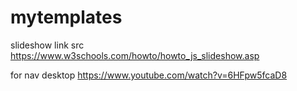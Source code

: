 # mytemplates

slideshow link src
https://www.w3schools.com/howto/howto_js_slideshow.asp


for nav desktop
https://www.youtube.com/watch?v=6HFpw5fcaD8